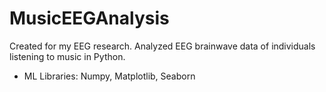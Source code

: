 # MusicEEGAnalysis
Created for my EEG research. Analyzed EEG brainwave data of individuals listening to music in Python.
* ML Libraries: Numpy, Matplotlib, Seaborn
